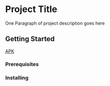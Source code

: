 # Project Title

One Paragraph of project description goes here

## Getting Started

[APK](Blood%20Donor%201.0_1.apk)

### Prerequisites



### Installing


